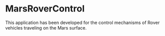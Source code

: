 # MarsRoverControl
This application has been developed for the control mechanisms of Rover vehicles traveling on the Mars surface.
